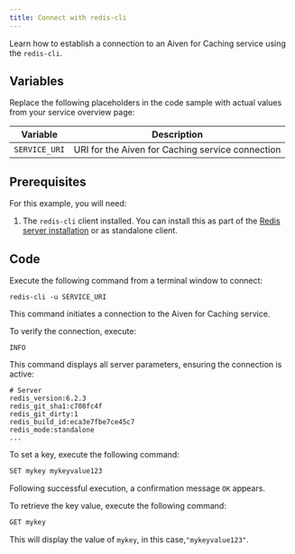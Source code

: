 ```yaml
---
title: Connect with redis-cli
---
```


Learn how to establish a connection to an Aiven for Caching service using the `redis-cli`.


## Variables

Replace the following placeholders in the code sample with actual values
from your service overview page:

| Variable    | Description                                              |
| ----------- | -------------------------------------------------------- |
| `SERVICE_URI` | URI for the Aiven for Caching service connection  |

## Prerequisites

For this example, you will need:

1.  The `redis-cli` client installed. You can install this as part of
    the [Redis server
    installation](https://redis.io/docs/getting-started/tutorial/) or as
    standalone client.

## Code

Execute the following command from a terminal window to connect:

```shell
redis-cli -u SERVICE_URI
```

This command initiates a connection to the Aiven for Caching service.

To verify the connection, execute:

```shell
INFO
```

This command displays all server parameters, ensuring the connection is active:

```text
# Server
redis_version:6.2.3
redis_git_sha1:c708fc4f
redis_git_dirty:1
redis_build_id:eca3e7fbe7ce45c7
redis_mode:standalone
...
```

To set a key, execute the following command:

```bash
SET mykey mykeyvalue123
```

Following successful execution, a confirmation message `OK` appears.

To retrieve the key value, execute the following command:

```bash
GET mykey
```

This will display the value of `mykey`, in this case,`"mykeyvalue123"`.
